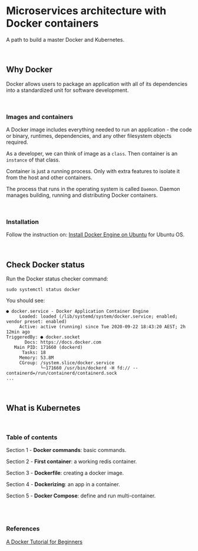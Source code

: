 # Microservices architecture with Docker containers
A path to build a master Docker and Kubernetes.

<br>

## Why Docker

Docker allows users to package an application with all of its dependencies into a standardized unit for software development.

<br>

### Images and containers

A Docker image includes everything needed to run an application - the code or binary, runtimes, dependencies, and any other filesystem objects required.

As a developer, we can think of image as a ```class```. Then container is an ```instance``` of that class.

Container is just a running process. Only with extra features to isolate it from the host and other containers.

The process that runs in the operating system is called ```Daemon```. Daemon manages building, running and distributing Docker containers.

<br>

### Installation

Follow the instruction on: [Install Docker Engine on Ubuntu](https://docs.docker.com/engine/install/ubuntu/) for Ubuntu OS.


<br>

## Check Docker status

Run the Docker status checker command:

```
sudo systemctl status docker
```

You should see:

```
● docker.service - Docker Application Container Engine
     Loaded: loaded (/lib/systemd/system/docker.service; enabled; vendor preset: enabled)
     Active: active (running) since Tue 2020-09-22 18:43:20 AEST; 2h 12min ago
TriggeredBy: ● docker.socket
       Docs: https://docs.docker.com
   Main PID: 171660 (dockerd)
      Tasks: 18
     Memory: 53.8M
     CGroup: /system.slice/docker.service
             └─171660 /usr/bin/dockerd -H fd:// --containerd=/run/containerd/containerd.sock
...
```

<br>

## What is Kubernetes

<br>

### Table of contents
Section 1 - **Docker commands**: basic commands.

Section 2 - **First container**: a working redis container.

Section 3 - **Dockerfile**: creating a docker image.

Section 4 - **Dockerizing**: an app in a container.

Section 5 - **Docker Compose**: define and run multi-container.


<br><br>

### References

[A Docker Tutorial for Beginners](https://docker-curriculum.com/)